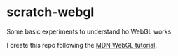 # scratch-webgl
Some basic experiments to understand ho WebGL works

I create this repo following the [MDN WebGL tutorial](https://developer.mozilla.org/en-US/docs/Web/API/WebGL_API/Tutorial).